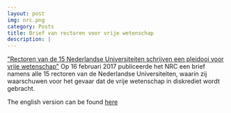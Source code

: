 ```yaml
---
layout: post
img: nrc.png
category: Posts
title: Brief van rectoren voor vrije wetenschap
description: |
---
```

 ["Rectoren van de 15 Nederlandse Universiteiten schrijven een pleidooi voor vrije wetenschap"](https://www.nrc.nl/nieuws/2017/02/16/wetenschap-moet-vooral-vrij-blijven-6728319-a1546332)
  Op 16 februari 2017 publiceerde het NRC een brief namens alle 15 rectoren van de Nederlandse Universiteiten, waarin zij waarschuwen voor het gevaar dat de vrije wetenschap in diskrediet wordt gebracht.

 The english version can be found [here](https://www.uu.nl/en/news/rectors-concerned-about-the-freedom-of-science)
